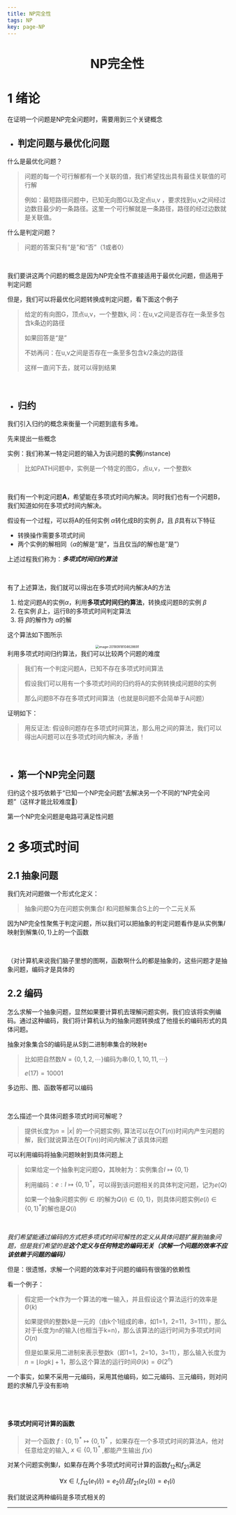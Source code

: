 ```yaml
---
title: NP完全性
tags: NP
key: page-NP
---
```







# <center>NP完全性</center>

# 1 绪论

在证明一个问题是NP完全问题时，需要用到三个关键概念

* ## 判定问题与最优化问题

什么是最优化问题？

> 问题的每一个可行解都有一个关联的值，我们希望找出具有最佳关联值的可行解  
>
> 例如：最短路径问题中，已知无向图G以及定点u,v ，要求找到u,v之间经过边数目最少的一条路径。这里一个可行解就是一条路径，路径的经过边数就是关联值。

什么是判定问题？

> 问题的答案只有“是”和“否”（1或者0）

<br/>

我们要讲这两个问题的概念是因为NP完全性不直接适用于最优化问题，但适用于判定问题

但是，我们可以将最优化问题转换成判定问题，看下面这个例子

> 给定的有向图G，顶点u,v，一个整数k, 问：在u,v之间是否存在一条至多包含k条边的路径
>
> 如果回答是“是”  
>
> 不妨再问：在u,v之间是否存在一条至多包含k/2条边的路径
>
> 这样一直问下去，就可以得到结果

<br/>



* ## 归约

我们引入归约的概念来衡量一个问题到底有多难。  

先来提出一些概念  



实例：我们称某一特定问题的输入为该问题的**实例**(instance)

> 比如PATH问题中，实例是一个特定的图G，点u,v，一个整数k

<br/>

我们有一个判定问题**A**，希望能在多项式时间内解决。同时我们也有一个问题B，我们知道如何在多项式时间内解决。 

假设有一个过程，可以将A的任何实例 $\alpha$转化成B的实例 $\beta$，且 $\beta$具有以下特征

* 转换操作需要多项式时间
* 两个实例的解相同（$\alpha$的解是“是”，当且仅当$\beta$的解也是“是”）

上述过程我们称为：***多项式时间归约算法***

<br/>

有了上述算法，我们就可以得出在多项式时间内解决A的方法

1. 给定问题A的实例$\alpha$，利用**多项式时间归约算法**，转换成问题B的实例 $\beta$
2. 在实例 $\beta$上，运行B的多项式时间判定算法
3. 将 $\beta$的解作为 $\alpha$的解  

这个算法如下图所示 

 <center><img src="https://miaochenlu.github.io/picture/image-20190918104628691.png" alt="image-20190918104628691" style="zoom:50%;" /></center>
利用多项式时间归约算法，我们可以比较两个问题的难度

>我们有一个判定问题A，已知不存在多项式时间算法  
>
>假设我们可以用有一个多项式时间的归约将A的实例转换成问题B的实例
>
>那么问题B不存在多项式时间算法（也就是B问题不会简单于A问题）

证明如下：  

> 用反证法: 假设B问题存在多项式时间算法，那么用之间的算法，我们可以得出A问题可以在多项式时间内解决，矛盾！

<br/>

* ## 第一个NP完全问题

归约这个技巧依赖于“已知一个NP完全问题”去解决另一个不同的“NP完全问题”（这样才能比较难度🐎）  

第一个NP完全问题是电路可满足性问题



# 2 多项式时间

## 2.1 抽象问题

我们先对问题做一个形式化定义：

> 抽象问题Q为在问题实例集合$I$ 和问题解集合S上的一个二元关系

因为NP完全性聚焦于判定问题，所以我们可以把抽象的判定问题看作是从实例集$I$映射到解集$\{0,1\}$上的一个函数

<br/>

（对计算机来说我们脑子里想的图啊，函数啊什么的都是抽象的，这些问题才是抽象问题，编码才是具体的

## 2.2 编码

怎么求解一个抽象问题，显然如果要计算机去理解问题实例，我们应该将实例编码。通过这种编码，我们将计算机认为的抽象问题转换成了他擅长的编码形式的具体问题。

抽象对象集合S的编码是从S到二进制串集合的映射e

> 比如把自然数$N=\{0,1,2,\cdots\}$编码为串$\{0,1,10,11,\cdots\}$
>
> $e(17)=10001$

多边形、图、函数等都可以编码

<br/>

怎么描述一个具体问题多项式时间可解呢？  



> 提供长度为$n=\vert{x}\vert$ 的一个问题实例i, 算法可以在$O(T(n))$时间内产生问题的解，我们就说算法在$O(T(n))$时间内解决了该具体问题



可以利用编码将抽象问题映射到具体问题上

> 如果给定一个抽象判定问题Q，其映射为：实例集合$I\mapsto \{0,1\}$
>
> 利用编码：$e:I\mapsto \{0,1\}^*$，可以得到该问题相关的具体判定问题，记为$e(Q)$
>
> 如果一个抽象问题实例$i\in I$的解为$Q(i)\in\{0,1\}$，则具体问题实例$e(i)\in\{0,1\}^*$的解也是$Q(i)$

<br/>

*我们希望能通过编码的方式把多项式时间可解性的定义从具体问题扩展到抽象问题，但是我们希望的是**这个定义与任何特定的编码无关（求解一个问题的效率不应该依赖于问题的编码）***



但是：很遗憾，求解一个问题的效率对于问题的编码有很强的依赖性



看一个例子：  

> 假定把一个k作为一个算法的唯一输入，并且假设这个算法运行的效率是$\Theta(k)$  
>
> 如果提供的整数k是一元的（由k个1组成的串，如1=1，2=11，3=111），那么对于长度为n的输入(也相当于k=n)，那么该算法的运行时间为多项式时间$O(n)$  
>
> 但是如果采用二进制来表示整数k（即1=1，2=10，3=11），那么输入长度为$n=\lfloor logk\rfloor+1$，那么这个算法的运行时间$\Theta(k)=\Theta(2^n)$   

一个事实，如果不采用一元编码，采用其他编码，如二元编码、三元编码，则对问题的求解几乎没有影响

<br/>

<br/>

#### 多项式时间可计算的函数

> 对一个函数  $f:\{0,1\}^*\mapsto\{0,1\}^*$  ，如果存在一个多项式时间的算法A，他对任意给定的输入,  $x\in\{0,1\}^*$  ,都能产生输出  $f(x)$ 

对某个问题实例集$I$，如果存在两个多项式时间可计算的函数$f_{12}$和$f_{21}$满足  



$$\forall x\in I,f_{12}(e_1(i))=e_2(i)且f_{21}(e_2(i))=e_1(i)$$



我们就说这两种编码是多项式相关的



<!--more-->

------









